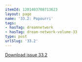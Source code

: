 ```yaml
---
itemId: 1201403708713623
layout: page
name: '33.2: Popourri'
tags:
- hasTag: dreamnetwork
- hasTag: dream-network-volume-33
type: post
urlSlug: '33.2'
---
```

<a href="files/pdfs/Volume_33/33.2_popourri.pdf" download="">Download issue 33.2</a>